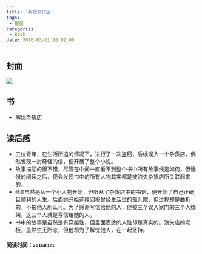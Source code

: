 ```yaml
---
title: '解忧杂货店'
tags:
 - 银屋
categories:
 - Book
date: 2016-03-21 20:02:00
---
```

## 封面
<img src="http://ec4.images-amazon.com/images/I/51%2B6K7dvYlL._SX333_BO1,204,203,200_.jpg" />

<!--more-->


## 书

* [解忧杂货店](http://www.amazon.cn/%E4%B8%9C%E9%87%8E%E5%9C%AD%E5%90%BE-%E8%A7%A3%E5%BF%A7%E6%9D%82%E8%B4%A7%E5%BA%97-%E4%B8%9C%E9%87%8E%E5%9C%AD%E5%90%BE/dp/B00JZ96ZI8/ref=sr_1_1?ie=UTF8&qid=1458648834&sr=8-1&keywords=%E8%A7%A3%E5%BF%A7)

## 读后感

* 三位青年，在生活所迫的情况下，进行了一次盗窃，后续误入一个杂货店。偶然发现一封奇怪的信，便开展了整个小说。
* 故事描写的很不错，尽管在中间一直看不到整个书中所有故事线是如何，但慢慢的阅读之后，便会发现书中的所有人物其实都是被浪失杂货店所关联起来的。
* `晴美`虽然是从一个小人物开始，但听从了杂货店中的书信，便开始了自己正确且顺利的人生。后面她开始选择回报曾经生活过的孤儿院，但过程却是曲折的，不被他人所认可。为了感谢写信给他的人，他被三个误入家门的三个人绑架，这三个人就是写信给她的人。
* 书中的故事是虽然是有穿越性，但里面表达的人性却是真实的。浪失店的老板，虽然生无所恋，但他却为了解忧他人，在一起坚持。

#### 阅读时间：`20160321`
